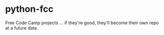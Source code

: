 # python-fcc
Free Code Camp projects ... if they're good, they'll become their own repo at a future date.
